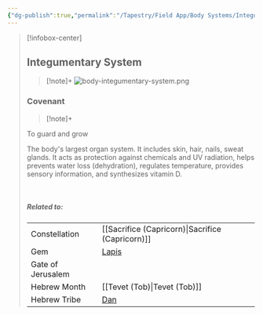 ```yaml
---
{"dg-publish":true,"permalink":"/Tapestry/Field App/Body Systems/Integumentary System/","title":"Integumentary System","tags":["covenants/body/systems"],"dgHomeLink":true,"dgEnableSearch":true}
---
```


> [!infobox-center] 
> ## Integumentary System
> > [!note]+
> ![body-integumentary-system.png](/img/user/File%20Vault/Field%20App/body-systems/body-integumentary-system.png)
>  ### Covenant
>> [!note]+ 
>  <p class="note first">To guard and grow</p>
><p class="note second"> The body's largest organ system. It includes skin, hair, nails, sweat glands. It acts as protection against chemicals and UV radiation, helps prevents water loss (dehydration), regulates temperature, provides sensory information, and synthesizes vitamin D.</p>
> <br>
> 
> ##### Related to:
> <p class="note first" p style="margin-bottom: 16px;">
><p class="note third">
>
> |             |        |
> | --- | --- |
> | Constellation | [[Sacrifice (Capricorn)\|Sacrifice (Capricorn)]]                              |
> | Gem    | <a href="lapis" data-href="lapis" class="internal-link">Lapis</a> |
> | Gate of Jerusalem  |                                        |
> |   Hebrew Month   | [[Tevet (Tob)\|Tevet (Tob)]]                                  |
> | Hebrew Tribe | <a href="Tribe of Dan" data-href="Tribe of Dan" class="internal-link">Dan</a>